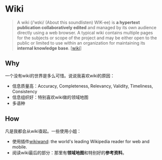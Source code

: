 # Wiki

> A wiki (/ˈwɪki/ (About this soundlisten) WIK-ee) is **a hypertext publication collaboratively edited** and managed by its own audience directly using a web browser. A typical wiki contains multiple pages for the subjects or scope of the project and may be either open to the public or limited to use within an organization for maintaining its **internal knowledge base**. [[wiki](https://www.wikiwand.com/en/Wiki)]

## Why

一个没有wiki的世界是多么可惜。说说我喜欢wiki的原因：

* 信息质量高：Accuracy, Completeness, Relevancy, Validity, Timeliness, Consistency
* 信息组织好：特别喜欢wiki做的领域地图
* 多语种

## How

凡是我都会从wiki查起。一些使用小姐：

* 使用插件[wikiwand](https://chrome.google.com/webstore/detail/wikiwand-wikipedia-modern/emffkefkbkpkgpdeeooapgaicgmcbolj?hl=en-US): the world's leading Wikipedia reader for web and mobile.
* 阅读wiki最后的部分：那里有**领域地图**和特别好的**参考资料**。


